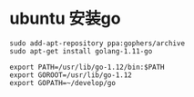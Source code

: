 # ubuntu 安装go

	sudo add-apt-repository ppa:gophers/archive
	sudo apt-get install golang-1.11-go

	export PATH=/usr/lib/go-1.12/bin:$PATH
	export GOROOT=/usr/lib/go-1.12
	export GOPATH=~/develop/go
